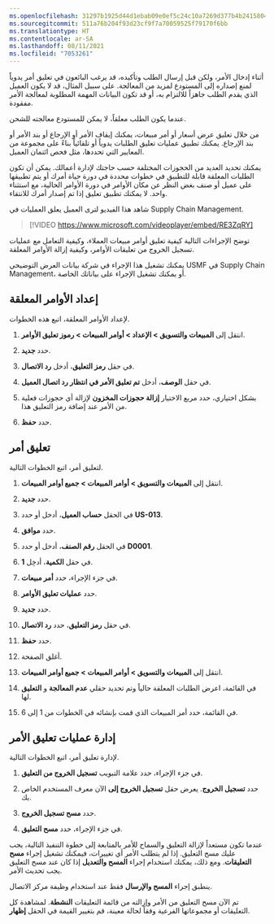 ```yaml
---
ms.openlocfilehash: 31297b1925d44d1ebab09e0ef5c24c10a7269d377b4b24158049cc081e41525c
ms.sourcegitcommit: 511a76b204f93d23cf9f7a70059525f79170f6bb
ms.translationtype: HT
ms.contentlocale: ar-SA
ms.lasthandoff: 08/11/2021
ms.locfileid: "7053261"
---
```

أثناء إدخال الأمر، ولكن قبل إرسال الطلب وتأكيده، قد يرغب البائعون في تعليق أمر يدوياً لمنع إصداره إلى المستودع لمزيد من المعالجة. على سبيل المثال، قد لا يكون العميل الذي يقدم الطلب جاهزاً للالتزام به، أو قد تكون البيانات المهمة المطلوبة لمعالجة الأمر مفقودة. 

عندما يكون الطلب معلقاً، لا يمكن للمستودع معالجته للشحن.

من خلال تعليق عرض أسعار أو أمر مبيعات، يمكنك إيقاف الأمر أو الإرجاع أو بند الأمر أو بند الإرجاع. يمكنك تطبيق عمليات تعليق الطلبات يدوياً أو تلقائياً بناءً على مجموعة من المعايير التي تحددها، مثل فحص ائتمان العميل.

يمكنك تحديد العديد من الحجوزات المختلفة حسب حاجتك لإدارة أعمالك. يمكن أن تكون الطلبات المعلقة قابلة للتطبيق في خطوات محددة في دورة حياة أمرك أو يتم تطبيقها على عميل أو صنف بغض النظر عن مكان الأوامر في دورة الأوامر الحالية، مع استثناء واحد. لا يمكنك تطبيق تعليق إذا تم إصدار أمرك للانتقاء.

شاهد هذا الفيديو لترى العميل يعلق العمليات في Supply Chain Management. 

> [!VIDEO https://www.microsoft.com/videoplayer/embed/RE3ZqRY]


توضح الإجراءات التالية كيفية تعليق أوامر مبيعات العملاء، وكيفية التعامل مع عمليات تسجيل الخروج من تعليقات الأوامر، وكيفية إزالة الأوامر المعلقة.

يمكنك تشغيل هذا الإجراء في شركة بيانات العرض التوضيحي USMF في Supply Chain Management، أو يمكنك تشغيل الإجراء على بياناتك الخاصة.

## <a name="set-up-order-holds"></a>إعداد الأوامر المعلقة
لإعداد الأوامر المعلقة، اتبع هذه الخطوات.

1.  انتقل إلى **المبيعات والتسويق > الإعداد > أوامر المبيعات > رموز تعليق الأوامر**.

2.  حدد **جديد‏‎**.

3.  في حقل **رمز التعليق**، أدخل **رد الاتصال**.

4.  في حقل **الوصف**، أدخل **تم تعليق الأمر في انتظار رد اتصال العميل**.

5.  بشكل اختياري، حدد مربع الاختيار **إزالة حجوزات المخزون** لإزالة أي حجوزات فعلية من الأمر عند إضافة رمز التعليق هذا.

6.  حدد **حفظ**.

## <a name="place-an-order-on-hold"></a>تعليق أمر
لتعليق أمر، اتبع الخطوات التالية.

1.  انتقل إلى **المبيعات والتسويق > أوامر المبيعات > جميع أوامر المبيعات**.

2.  حدد **جديد‏‎**.

3.  في الحقل **حساب العميل**، أدخل أو حدد **US-013**.

4.  حدد **موافق**.

5.  في الحقل **رقم الصنف**، أدخل أو حدد **D0001**.

6.  في حقل **الكمية**، أدخِل **1**.

7.  في جزء الإجراء، حدد **أمر مبيعات**.

8.  حدد **عمليات تعليق الأوامر**.

9.  حدد **جديد‏‎**.

10. في حقل **رمز التعليق**، حدد **رد الاتصال**.

11. حدد **حفظ**.

12. أغلق الصفحة.

13. انتقل إلى **المبيعات والتسويق > أوامر المبيعات > جميع أوامر المبيعات**.

14. في القائمة، اعرض الطلبات المعلقة حالياً وتم تحديد حقلي **عدم المعالجة** و **التعليق** لها.

15. في القائمة، حدد أمر المبيعات الذي قمت بإنشائه في الخطوات من 1 إلى 6.

## <a name="manage-order-holds"></a>إدارة عمليات تعليق الأمر
لإدارة تعليق أمر، اتبع الخطوات التالية.

1.  في جزء الإجراء، حدد علامة التبويب **تسجيل الخروج من التعليق**.

2.  حدد **تسجيل الخروج**. يعرض حقل **تسجيل الخروج إلى** الآن معرف المستخدم الخاص بك.

3.  حدد **مسح تسجيل الخروج**.

4.  في جزء الإجراء، حدد **مسح التعليق**.

عندما تكون مستعداً لإزالة التعليق والسماح للأمر بالمتابعة إلى خطوة التنفيذ التالية، يجب عليك مسح التعليق. إذا لم يتطلب الأمر أي تغييرات، فيمكنك تشغيل إجراء **مسح التعليقات**. ومع ذلك، يمكنك استخدام إجراء **المسح والتعديل** إذا كان عند مسح التعليق يجب تحديث الأمر.

ينطبق إجراء **المسح والإرسال** فقط عند استخدام وظيفة مركز الاتصال.

تم الآن مسح التعليق من الأمر وإزالته من قائمة التعليقات **النشطة**. لمشاهدة كل التعليقات أو مجموعاتها الفرعية وفقاً لحالة معينة، قم بتغيير القيمة في الحقل **إظهار**.


